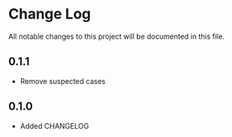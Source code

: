 # Change Log

All notable changes to this project will be documented in this file.

## 0.1.1

- Remove suspected cases

## 0.1.0

- Added CHANGELOG